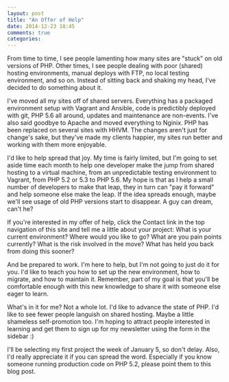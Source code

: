 ```yaml
---
layout: post
title: "An Offer of Help"
date: 2014-12-23 18:45
comments: true
categories: 
---
```

From time to time, I see people lamenting how many sites are "stuck" on old versions of PHP. Other times, I see people dealing with poor (shared) hosting environments, manual deploys with FTP, no local testing environment, and so on. Instead of sitting back and shaking my head, I've decided to do something about it.

<!-- more -->
I've moved all my sites off of shared servers. Everything has a packaged environment setup with Vagrant and Ansible, code is predictibly deployed with git, PHP 5.6 all around, updates and maintenance are non-events. I've also said goodbye to Apache and moved everything to Nginix. PHP has been replaced on several sites with HHVM. The changes aren't just for change's sake, but they've made my clients happier, my sites run better and working with them more enjoyable.

I'd like to help spread that joy. My time is fairly limited, but I'm going to set aside time each month to help one developer make the jump from shared hosting to a virtual machine, from an unpredictable testing environment to Vagrant, from PHP 5.2 or 5.3 to PHP 5.6. My hope is that as I help a small number of developers to make that leap, they in turn can "pay it forward" and help someone else make the leap. If the idea spreads enough, maybe we'll see usage of old PHP versions start to disappear. A guy can dream, can't he?

If you're interested in my offer of help, click the Contact link in the top navigation of this site and tell me a little about your project: What is your current environment? Where would you like to go? What are you pain points currently? What is the risk involved in the move? What has held you back from doing this sooner?

And be prepared to work. I'm here to help, but I'm not going to just do it for you. I'd like to teach you how to set up the new environment, how to migrate, and how to maintain it. Remember, part of my goal is that you'll be comfortable enough with this new knowledge to share it with someone else eager to learn.

What's in it for me? Not a whole lot. I'd like to advance the state of PHP. I'd like to see fewer people languish on shared hosting. Maybe a little shameless self-promotion too. I'm hoping to attract people interested in learning and get them to sign up for my newsletter using the form in the sidebar :) 

I'll be selecting my first project the week of January 5, so don't delay. Also, I'd really appreciate it if you can spread the word. Especially if you know someone running production code on PHP 5.2, please point them to this blog post.